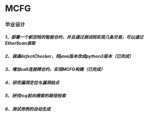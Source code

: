 # MCFG
### 毕业设计
##### 1、部署一个航空险的智能合约，并且通过测试网实现几条交易，可以通过EtherScan读取
##### 2、调通defectChecker，将java版本改成python3版本（已完成）
##### 3、增加call连接跨合约，实现MCFG构建（已完成）
##### 4、研究漏洞定位与漏洞结点
##### 5、研究rcq前向搜索的路径检索
##### 6、测试用例的自动生成
